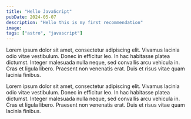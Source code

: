 ```yaml
---
title: "Hello JavaScript"
pubDate: 2024-05-07
description: "Hello this is my first recommendation"
image:
tags: ["astro", "javascript"]
---
```


Lorem ipsum dolor sit amet, consectetur adipiscing elit. Vivamus lacinia odio vitae vestibulum. Donec in efficitur leo. In hac habitasse platea dictumst. Integer malesuada nulla neque, sed convallis arcu vehicula in. Cras et ligula libero. Praesent non venenatis erat. Duis et risus vitae quam lacinia finibus.

Lorem ipsum dolor sit amet, consectetur adipiscing elit. Vivamus lacinia odio vitae vestibulum. Donec in efficitur leo. In hac habitasse platea dictumst. Integer malesuada nulla neque, sed convallis arcu vehicula in. Cras et ligula libero. Praesent non venenatis erat. Duis et risus vitae quam lacinia finibus.